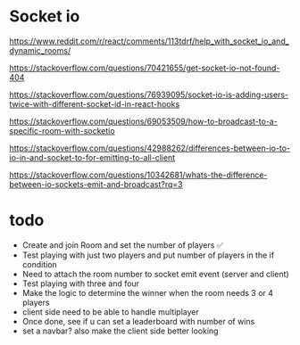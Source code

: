# Socket io

https://www.reddit.com/r/react/comments/113tdrf/help_with_socket_io_and_dynamic_rooms/

https://stackoverflow.com/questions/70421655/get-socket-io-not-found-404

https://stackoverflow.com/questions/76939095/socket-io-is-adding-users-twice-with-different-socket-id-in-react-hooks

https://stackoverflow.com/questions/69053509/how-to-broadcast-to-a-specific-room-with-socketio

https://stackoverflow.com/questions/42988262/differences-between-io-to-io-in-and-socket-to-for-emitting-to-all-client

https://stackoverflow.com/questions/10342681/whats-the-difference-between-io-sockets-emit-and-broadcast?rq=3

# todo

- Create and join Room and set the number of players ✅
- Test playing with just two players and put number of players in the if condition
- Need to attach the room number to socket emit event (server and client)
- Test playing with three and four
- Make the logic to determine the winner when the room needs 3 or 4 players
- client side need to be able to handle multiplayer
- Once done, see if u can set a leaderboard with number of wins
- set a navbar? also make the client side better looking
